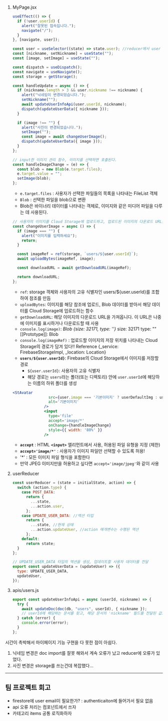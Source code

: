 1. MyPage.jsx

   ```jsx
   useEffect(() => {
     if (!user.userId) {
       alert("잘못된 접속입니다.");
       navigate("/");
     }
   }, [navigate, user]);
   ```

   ```jsx
   const user = useSelector((state) => state.user); //reducer에서 user 가져오기
   const [nickname, setNickname] = useState("");
   const [image, setImage] = useState("");

   const dispatch = useDispatch();
   const navigate = useNavigate();
   const storage = getStorage();

   const handleUpdate = async () => {
     if (nickname.length > 3 && user.nickname !== nickname) {
       alert("닉네임이 변경되었습니다.");
       setNickname("");
       await updateUserInfoApi(user.userId, nickname);
       dispatch(updateUserData({ nickname }));
     }

     if (image !== "") {
       alert("사진이 변경되었습니다.");
       setImage("");
       const image = await changeUserImage();
       dispatch(updateUserData({ image }));
     }
   };
   ```

   ```jsx
   // input한 이미지 관리 함수, 이미지를 선택하면 호출된다.
   const handleImageChange = (e) => {
     const blob = new Blob(e.target.files);
     e.target.value = "";
     setImage(blob);
   };
   ```

   - `e.target.files` : 사용자가 선택한 파일들의 목록을 나타내는 FileList 객체
   - `Blob` : 선택한 파일을 blob으로 변환
   - Blob은 바이너리 데이터를 나타내는 객체로, 이미지와 같은 미디어 파일을 다루는 데 사용된다.

   ```jsx
   // 사용자의 이미지를 Cloud Storage에 업로드하고, 업로드된 이미지의 다운로드 URL을 반환
   const changeUserImage = async () => {
     if (image === "") {
       alert("이미지를 입력하세요");
       return;
     }

     const imageRef = ref(storage, `users/${user.userId}`);
     await uploadBytes(imageRef, image);

     const downloadURL = await getDownloadURL(imageRef);

     return downloadURL;
   };
   ```

   - `ref`: storage 객체와 사용자의 고유 식별자인 users/${user.userId}를 조합하여 참조를 만듬
   - `uploadBytes`: 이미지를 해당 참조에 업로드, Blob 데이터를 받아서 해당 데이터를 Cloud Storage에 업로드하는 함수
   - `getDownloadURL`: 해당 이미지의 다운로드 URL을 가져옵니다. 이 URL은 나중에 이미지를 표시하거나 다운로드할 때 사용
   - `console.log(image)`:
     _Blob {size: 32171, type: ''}_
     size: 32171
     type: ""
     [[Prototype]]: Blob
   - `console.log(imageRef)` : 업로드할 이미지의 저장 위치를 나타내는 Cloud Storage의 경로가 담겨 있다!!
     Reference {\_service: FirebaseStorageImpl, \_location: Location}
   - **`users/${user.userId}`**: Firebase의 Cloud Storage에서 이미지를 저장할 경로
     - `${user.userId}`: 사용자의 고유 식별자
     - 해당 경로는 `users`라는 폴더(또는 디렉토리) 안에 `user.userId`에 해당하는 이름의 하위 폴더를 생성

   ```jsx
   <StAvatar
                   src={user.image === '기본이미지' ? userDefaultImg : user.image}
                   alt='기본이미지'
                 />
                 <input
                   type='file'
                   accept='image/*'
                   onChange={handleImageChange}
                   style={{ width: '80%' }}
                 />
   ```

   - **`accept`** : HTML **`<input>`** 엘리먼트에서 사용, 허용된 파일 유형을 지정 (제한)
   - **`accept='image/*'`** : 사용자가 이미지 파일만 선택할 수 있도록 허용!
   - '\*' : 모든 이미지 파일 형식을 포함한다
   - 만약 JPEG 이미지만을 허용하고 싶다면 `accept='image/jpeg'`와 같이 사용

2. userReducer

   ```jsx
   const userReducer = (state = initialState, action) => {
     switch (action.type) {
       case POST_DATA:
         return {
           ...state,
           ...action.user,
         };
       case UPDATE_USER_DATA: //액션 타입
         return {
           ...state, //현재 상태
           ...action.updateUser, //action 매개변수는 수행된 액션
         };
       default:
         return state;
     }
   };

   // UPDATE_USER_DATA 타입의 액션을 생성, 업데이트할 사용자 데이터를 전달
   export const updateUserData = (updateUser) => ({
     type: UPDATE_USER_DATA,
     updateUser,
   });
   ```

3. apis/users.js

   ```jsx
   export const updateUserInfoApi = async (userId, nickname) => {
     try {
       await updateDoc(doc(db, "users", userId), { nickname });
       // userId에 해당하는 문서를 찾고, 해당 문서의 'nickname' 필드를 전달된 값으로 업데이트
     } catch (error) {
       console.error(error);
     }
   };
   ```

시간이 촉박해서 마이페이지 기능 구현을 다 못한 점이 아쉽다.

1. 닉네임 변경은 doc import를 잘못 해와서 계속 오류가 났고 reducer에 오류가 있었다.
2. 사진 변경은 storage를 쓰는건데 복잡했다…

---

## 팀 프로젝트 회고

- firestore에 user email이 필요한가? : authenticaiton에 들어가서 필요 없음
- api 오류 처리는 컴포넌트에서 쓰자
- 카테고리 items 공통 로직화하자
